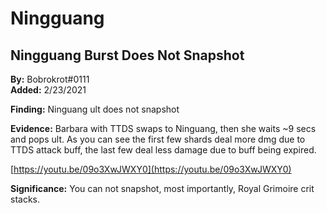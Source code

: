 # Ningguang

## Ningguang Burst Does Not Snapshot

**By:** Bobrokrot\#0111  
**Added:** 2/23/2021

**Finding:** Ninguang ult does not snapshot

**Evidence:** Barbara with TTDS swaps to Ninguang, then she waits ~9 secs and pops ult. As you can see the first few shards deal more dmg due to TTDS attack buff, the last few deal less damage due to buff being expired.

[https://youtu.be/09o3XwJWXY0](https://youtu.be/09o3XwJWXY0)

**Significance:** You can not snapshot, most importantly, Royal Grimoire crit stacks.

